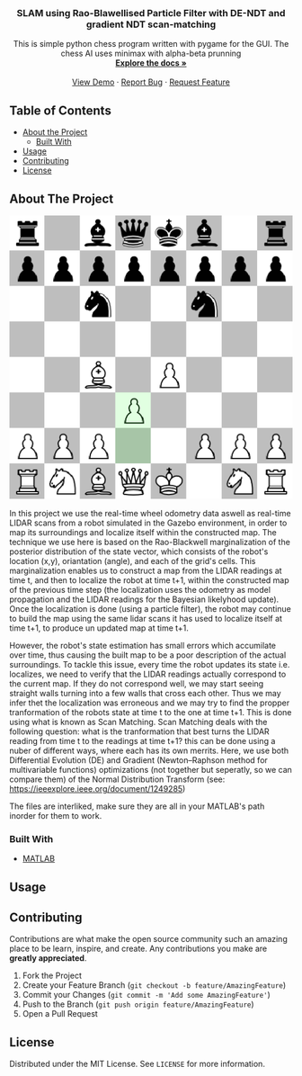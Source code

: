 
<!--
*** Thanks for checking out this README Template. If you have a suggestion that would
*** make this better, please fork the repo and create a pull request or simply open
*** an issue with the tag "enhancement".
*** Thanks again! Now go create something AMAZING! :D
***
***
***
*** To avoid retyping too much info. Do a search and replace for the following:
*** github_username, repo_name, twitter_handle, email
-->





<!-- PROJECT SHIELDS -->
<!--
*** I'm using markdown "reference style" links for readability.
*** Reference links are enclosed in brackets [ ] instead of parentheses ( ).
*** See the bottom of this document for the declaration of the reference variables
*** for contributors-url, forks-url, etc. This is an optional, concise syntax you may use.
*** https://www.markdownguide.org/basic-syntax/#reference-style-links
-->



<!-- PROJECT LOGO -->
<br />
<p align="center">
  <a href="https://github.com/nadavleh/Chess_AI">
  </a>

  <h3 align="center">SLAM using Rao-Blawellised Particle Filter with DE-NDT and gradient NDT scan-matching</h3>

  <p align="center">
    This is simple python chess program written with pygame for the GUI. The chess AI uses minimax with alpha-beta prunning
    <br />
    <a href="https://github.com/nadavleh/Chess_AI"><strong>Explore the docs »</strong></a>
    <br />
    <br />
    <a href="https://github.com/nadavleh/Chess_AI">View Demo</a>
    ·
    <a href="https://github.com/nadavleh/Chess_AI/issues">Report Bug</a>
    ·
    <a href="https://github.com/nadavleh/Chess_AI/issues">Request Feature</a>
  </p>
</p>



<!-- TABLE OF CONTENTS -->
## Table of Contents

* [About the Project](#about-the-project)
  * [Built With](#built-with)
* [Usage](#usage)
* [Contributing](#contributing)
* [License](#license)



<!-- ABOUT THE PROJECT -->
## About The Project

[![Product Name Screen Shot][product-screenshot]](https://github.com/nadavleh/Chess_AI/blob/master/images/screenshot.png)

In this project we use the real-time wheel odometry data aswell as real-time LIDAR scans from a robot simulated in the Gazebo environment, in order to map its surroundings and localize itself within the constructed map. The technique we use here is based on the Rao-Blackwell marginalization of the posterior distribution of the state vector, which consists of the robot's location (x,y), oriantation (angle), and each of the grid's cells. This marginalization enables us to construct a map from the LIDAR readings at time t, and then to localize the robot at time t+1, within the constructed map of the previous time step (the localization uses the odometry as model propagation and the LIDAR readings for the Bayesian likelyhood update). Once the localization is done (using a particle filter), the robot may continue to build the map using the same lidar scans it has used to localize itself at time t+1, to produce un updated map at time t+1. 

However, the robot's state estimation has small errors which accumilate over time, thus causing the built map to be a poor description of the actual surroundings. To tackle this issue, every time the robot updates its state i.e. localizes, we need to verify that the LIDAR readings actually correspond to the current map. If they do not correspond well, we may start seeing straight walls turning into a few walls that cross each other. Thus we may infer thet the localization was erroneous and we may try to find the propper tranformation of the robots state at time t to the one at time t+1. This is done using what is known as Scan Matching. Scan Matching deals with the following question: what is the tranformation that best turns the LIDAR reading from time t to the readings at time t+1? this can be done using a nuber of different ways, where each has its own merrits.
Here, we use both Differential Evolution (DE) and Gradient (Newton–Raphson method for multivariable functions) optimizations (not together but seperatly, so we can compare them) of the Normal Distribution Transform (see: https://ieeexplore.ieee.org/document/1249285)


The files are interliked, make sure they are all in your MATLAB's path inorder for them to work.
### Built With

* [MATLAB](https://www.mathworks.com/products/matlab.html)


## Usage


<!-- CONTRIBUTING -->
## Contributing

Contributions are what make the open source community such an amazing place to be learn, inspire, and create. Any contributions you make are **greatly appreciated**.

1. Fork the Project
2. Create your Feature Branch (`git checkout -b feature/AmazingFeature`)
3. Commit your Changes (`git commit -m 'Add some AmazingFeature'`)
4. Push to the Branch (`git push origin feature/AmazingFeature`)
5. Open a Pull Request



<!-- LICENSE -->
## License

Distributed under the MIT License. See `LICENSE` for more information.



<!-- MARKDOWN LINKS & IMAGES -->
<!-- https://www.markdownguide.org/basic-syntax/#reference-style-links -->
[contributors-shield]: https://img.shields.io/github/contributors/nadavleh/repo.svg?style=flat-square
[forks-shield]: https://img.shields.io/github/forks/nadavleh/repo.svg?style=flat-square
[forks-url]: https://github.com/nadavleh/repo/network/members
[stars-shield]: https://img.shields.io/github/stars/nadavleh/repo.svg?style=flat-square
[stars-url]: https://github.com/nadavleh/repo/stargazers
[issues-shield]: https://img.shields.io/github/issues/nadavleh/repo.svg?style=flat-square
[issues-url]: https://github.com/nadavleh/repo/issues
[license-shield]: https://img.shields.io/github/license/nadavleh/repo.svg?style=flat-square
[product-screenshot]: https://github.com/nadavleh/Chess_AI/blob/master/images/screenshot.png

